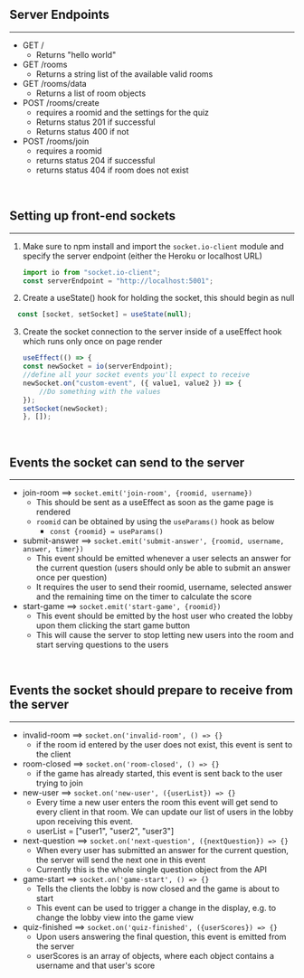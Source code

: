 ## Server Endpoints
___
* GET /
	* Returns "hello world"
* GET /rooms
	* Returns a string list of the available valid rooms
* GET /rooms/data
	* Returns a list of room objects
* POST /rooms/create
	* requires a roomid and the settings for the quiz
	* Returns status 201 if successful
	* Returns status 400 if not
* POST /rooms/join
	* requires a roomid
	* returns status 204 if successful
	* returns status 404 if room does not exist
<br>

## Setting up front-end sockets
___

1. Make sure to npm install and import the `socket.io-client` module and specify the server endpoint (either the Heroku or localhost URL)
	```js
	import io from "socket.io-client";
	const serverEndpoint = "http://localhost:5001";
	```
2. Create a useState() hook for holding the socket, this should begin as null

```javascript
  const [socket, setSocket] = useState(null);
```

3. Create the socket connection to the server inside of a useEffect hook which runs only once on page render
	```javascript
	useEffect(() => {
    const newSocket = io(serverEndpoint);
    //define all your socket events you'll expect to receive
    newSocket.on("custom-event", ({ value1, value2 }) => {
        //Do something with the values
    });
    setSocket(newSocket);
    }, []);
	```

    
<br>

## Events the socket can send to the server
___ 
* join-room ==> `socket.emit('join-room', {roomid, username})`
	* This should be sent as a useEffect as soon as the game page is rendered
	* `roomid` can be obtained by using the `useParams()` hook as below
		* `const {roomid} = useParams()`
* submit-answer ==> `socket.emit('submit-answer', {roomid, username, answer, timer})`
	* This event should be emitted whenever a user selects an answer for the current question (users should only be able to submit an answer once per question)
	* It requires the user to send their roomid, username, selected answer and the remaining time on the timer to calculate the score
* start-game ==> `socket.emit('start-game', {roomid})`
	* This event should be emitted by the host user who created the lobby upon them clicking the start game button
	* This will cause the server to stop letting new users into the room and start serving questions to the users


<br>

## Events the socket should prepare to receive from the server
___
* invalid-room ==> `socket.on('invalid-room', () => {}`
	- if the room id entered by the user does not exist, this event is sent to the client
* room-closed ==> `socket.on('room-closed', () => {}`
	- if the game has already started, this event is sent back to the user trying to join
* new-user ==> `socket.on('new-user', ({userList}) => {}`
	* Every time a new user enters the room this event will get send to every client in that room. We can update our list of users in the lobby upon receiving this event.
	* userList = ["user1", "user2", "user3"]
* next-question ==> `socket.on('next-question', ({nextQuestion}) => {}`
	* When every user has submitted an answer for the current question, the server will send the next one in this event
	* Currently this is the whole single question object from the API
* game-start ==> `socket.on('game-start', () => {}`
	* Tells the clients the lobby is now closed and the game is about to start
	* This event can be used to trigger a change in the display, e.g. to change the lobby view into the game view
* quiz-finished ==> `socket.on('quiz-finished', ({userScores}) => {}`
	* Upon users answering the final question, this event is emitted from the server
	* userScores is an array of objects, where each object contains a username and that user's score

